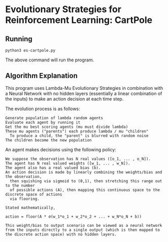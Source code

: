 # Evolutionary Strategies for Reinforcement Learning: CartPole


## Running

```
python3 es-cartpole.py
```
The above command will run the program.

## Algorithm Explanation

This program uses Lambda-Mu Evolutionary Strategies in combination with a Neural Network with no hidden layers
(essentially a linear combination of the inputs) to make an action decision at each time step.

The evolution process is as follows:

```
Generate population of lambda random agents
Evaluate each agent by running it
Get the mu best scoring agents (mu must divide lambda)
These mu agents ("parents") each produce lambda / mu "children"
  To produce a child, the "parent" is blurred with random noise
The children become the new population
```

An agent makes decisions using the following policy:

```
We suppose the observation has N real values ([o_1, ... , o_N]).
The agent has N real valued weights ([w_1, ... , w_N]).
The agent also has a real valued bias (b).
An action decision is made by linearly combining the weights/bias and the observation,
  then squishing via sigmoid to (0,1), then stretching this range out to the number
  of possible actions (A), then mapping this continuous space to the discrete space of actions
  via flooring.

Stated mathematically,

action = floor(A * σ(w_1*o_1 + w_2*o_2 + ... + w_N*o_N + b))

This weight/bias to output scenario can be viewed as a neural network from the inputs directly to a single output (which is then mapped to the discrete action space) with no hidden layers.

```
